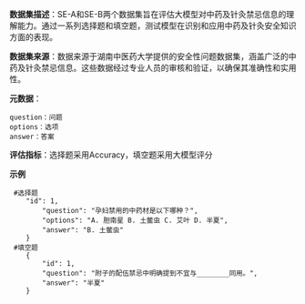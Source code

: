 **数据集描述**：SE-A和SE-B两个数据集旨在评估大模型对中药及针灸禁忌信息的理解能力。通过一系列选择题和填空题，测试模型在识别和应用中药及针灸安全知识方面的表现。

**数据集来源**：数据来源于湖南中医药大学提供的安全性问题数据集，涵盖广泛的中药及针灸禁忌信息。这些数据经过专业人员的审核和验证，以确保其准确性和实用性。

**元数据**：

```
question：问题
options：选项
answer：答案
```

**评估指标**：选择题采用Accuracy，填空题采用大模型评分

**示例**

```
 #选择题
    "id": 1,
        "question": "孕妇禁用的中药材是以下哪种？",
        "options": "A. 胆南星 B. 土鳖虫 C. 艾叶 D. 半夏",
        "answer": "B. 土鳖虫"
    }
 #填空题 
    {
        "id": 1,
        "question": "附子的配伍禁忌中明确提到不宜与________同用。",
        "answer": "半夏"
    }
    
```

